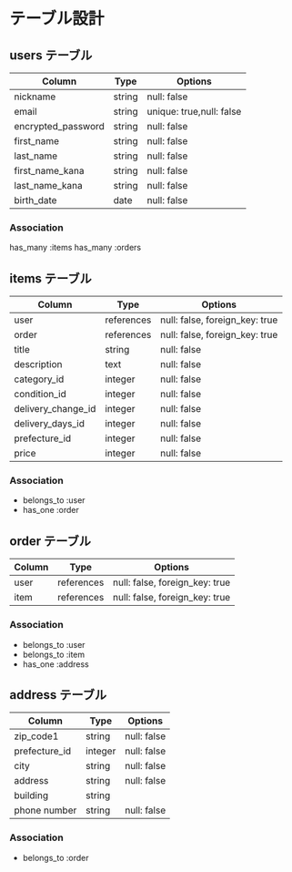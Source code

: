 # テーブル設計

## users テーブル

| Column              | Type   | Options                 |
| ------------------- | ------ | ----------------------- |
| nickname            | string | null: false             |
| email               | string | unique: true,null: false|
| encrypted_password  | string | null: false             |
| first_name          | string | null: false             |
| last_name           | string | null: false             |
| first_name_kana     | string | null: false             |
| last_name_kana      | string | null: false             |
| birth_date          | date   | null: false             |

### Association

has_many :items
has_many :orders

## items テーブル

| Column            | Type     | Options                        |
| ----------------- | -------- | ------------------------------ |
| user              |references| null: false, foreign_key: true |
| order             |references| null: false, foreign_key: true |
| title             | string   | null: false                    |
| description       | text     | null: false                    |
| category_id       | integer  | null: false                    |
| condition_id      | integer  | null: false                    |
| delivery_change_id| integer  | null: false                    |
| delivery_days_id  | integer  | null: false                    |
| prefecture_id     | integer  | null: false                    |
| price             | integer  | null: false                    |



### Association
- belongs_to :user
- has_one :order


## order テーブル

| Column       | Type       | Options                        |
| ------------ | ---------- | ------------------------------ |
| user         | references | null: false, foreign_key: true |
| item         | references | null: false, foreign_key: true |


### Association
- belongs_to :user
- belongs_to :item
- has_one :address


## address テーブル

| Column        | Type       | Options                        |
| ------------- | ---------- | ------------------------------ |
| zip_code1     | string     | null: false                    |
| prefecture_id | integer    | null: false                    |
| city          | string     | null: false                    |
| address       | string     | null: false                    |
| building      | string     |                                |
| phone number  | string     | null: false                    |

### Association

- belongs_to :order